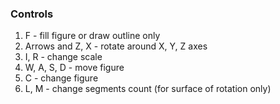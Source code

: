 ### Controls
1. F - fill figure or draw outline only
2. Arrows and Z, X - rotate around X, Y, Z axes
3. I, R - change scale
4. W, A, S, D - move figure
5. C - change figure
6. L, M - change segments count (for surface of rotation only)